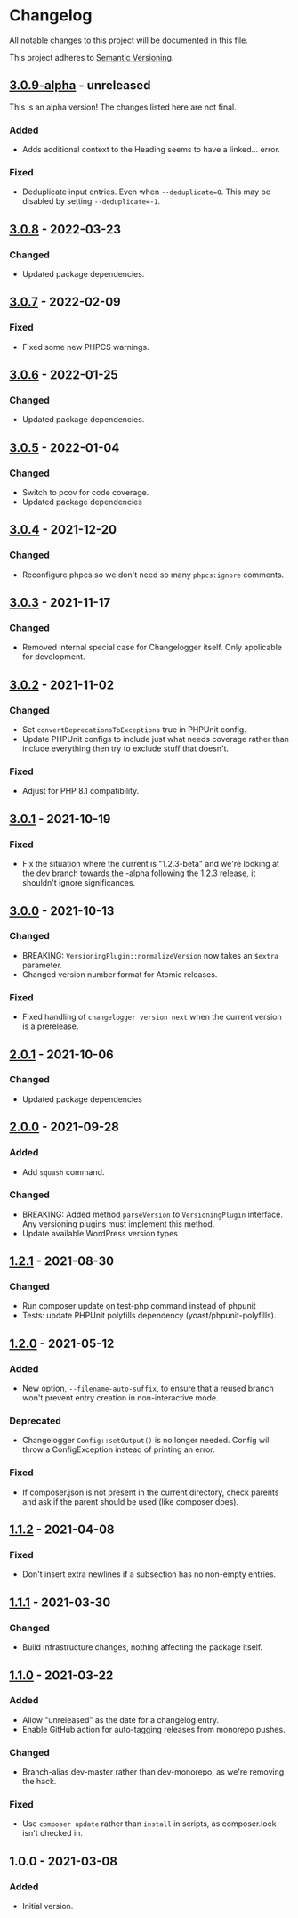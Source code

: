 # Changelog
All notable changes to this project will be documented in this file.

This project adheres to [Semantic Versioning](https://semver.org/spec/v2.0.0.html).

## [3.0.9-alpha] - unreleased

This is an alpha version! The changes listed here are not final.

### Added
- Adds additional context to the Heading seems to have a linked... error.

### Fixed
- Deduplicate input entries. Even when `--deduplicate=0`. This may be disabled by setting `--deduplicate=-1`.

## [3.0.8] - 2022-03-23
### Changed
- Updated package dependencies.

## [3.0.7] - 2022-02-09
### Fixed
- Fixed some new PHPCS warnings.

## [3.0.6] - 2022-01-25
### Changed
- Updated package dependencies.

## [3.0.5] - 2022-01-04
### Changed
- Switch to pcov for code coverage.
- Updated package dependencies

## [3.0.4] - 2021-12-20
### Changed
- Reconfigure phpcs so we don't need so many `phpcs:ignore` comments.

## [3.0.3] - 2021-11-17
### Changed
- Removed internal special case for Changelogger itself. Only applicable for development.

## [3.0.2] - 2021-11-02
### Changed
- Set `convertDeprecationsToExceptions` true in PHPUnit config.
- Update PHPUnit configs to include just what needs coverage rather than include everything then try to exclude stuff that doesn't.

### Fixed
- Adjust for PHP 8.1 compatibility.

## [3.0.1] - 2021-10-19
### Fixed
- Fix the situation where the current is "1.2.3-beta" and we're looking at the dev branch towards the -alpha following the 1.2.3 release, it shouldn't ignore significances.

## [3.0.0] - 2021-10-13
### Changed
- BREAKING: `VersioningPlugin::normalizeVersion` now takes an `$extra` parameter.
- Changed version number format for Atomic releases.

### Fixed
- Fixed handling of `changelogger version next` when the current version is a prerelease.

## [2.0.1] - 2021-10-06
### Changed
- Updated package dependencies

## [2.0.0] - 2021-09-28
### Added
- Add `squash` command.

### Changed
- BREAKING: Added method `parseVersion` to `VersioningPlugin` interface. Any versioning plugins must implement this method.
- Update available WordPress version types

## [1.2.1] - 2021-08-30
### Changed
- Run composer update on test-php command instead of phpunit
- Tests: update PHPUnit polyfills dependency (yoast/phpunit-polyfills).

## [1.2.0] - 2021-05-12
### Added
- New option, `--filename-auto-suffix`, to ensure that a reused branch won't prevent entry creation in non-interactive mode.

### Deprecated
- Changelogger `Config::setOutput()` is no longer needed. Config will throw a ConfigException instead of printing an error.

### Fixed
- If composer.json is not present in the current directory, check parents and ask if the parent should be used (like composer does).

## [1.1.2] - 2021-04-08
### Fixed
- Don't insert extra newlines if a subsection has no non-empty entries.

## [1.1.1] - 2021-03-30
### Changed
- Build infrastructure changes, nothing affecting the package itself.

## [1.1.0] - 2021-03-22
### Added
- Allow "unreleased" as the date for a changelog entry.
- Enable GitHub action for auto-tagging releases from monorepo pushes.

### Changed
- Branch-alias dev-master rather than dev-monorepo, as we're removing the hack.

### Fixed
- Use `composer update` rather than `install` in scripts, as composer.lock isn't checked in.

## 1.0.0 - 2021-03-08
### Added
- Initial version.

[3.0.9-alpha]: https://github.com/Automattic/jetpack-changelogger/compare/3.0.8...3.0.9-alpha
[3.0.8]: https://github.com/Automattic/jetpack-changelogger/compare/3.0.7...3.0.8
[3.0.7]: https://github.com/Automattic/jetpack-changelogger/compare/3.0.6...3.0.7
[3.0.6]: https://github.com/Automattic/jetpack-changelogger/compare/3.0.5...3.0.6
[3.0.5]: https://github.com/Automattic/jetpack-changelogger/compare/3.0.4...3.0.5
[3.0.4]: https://github.com/Automattic/jetpack-changelogger/compare/3.0.3...3.0.4
[3.0.3]: https://github.com/Automattic/jetpack-changelogger/compare/3.0.2...3.0.3
[3.0.2]: https://github.com/Automattic/jetpack-changelogger/compare/3.0.1...3.0.2
[3.0.1]: https://github.com/Automattic/jetpack-changelogger/compare/3.0.0...3.0.1
[3.0.0]: https://github.com/Automattic/jetpack-changelogger/compare/2.0.1...3.0.0
[2.0.1]: https://github.com/Automattic/jetpack-changelogger/compare/2.0.0...2.0.1
[2.0.0]: https://github.com/Automattic/jetpack-changelogger/compare/1.2.1...2.0.0
[1.2.1]: https://github.com/Automattic/jetpack-changelogger/compare/1.2.0...1.2.1
[1.2.0]: https://github.com/Automattic/jetpack-changelogger/compare/1.1.2...1.2.0
[1.1.2]: https://github.com/Automattic/jetpack-changelogger/compare/1.1.1...1.1.2
[1.1.1]: https://github.com/Automattic/jetpack-changelogger/compare/1.1.0...1.1.1
[1.1.0]: https://github.com/Automattic/jetpack-changelogger/compare/1.0.0...1.1.0
